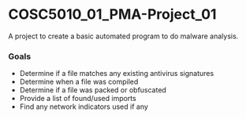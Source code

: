 # COSC5010_01_PMA-Project_01
A project to create a basic automated program to do malware analysis.
### Goals
- Determine if a file matches any existing antivirus signatures
- Determine when a file was compiled
- Determine if a file was packed or obfuscated
- Provide a list of found/used imports
- Find any network indicators used if any
